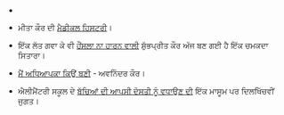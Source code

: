- []()

- ਮੀਤਾ ਕੌਰ ਦੀ [ਮੈਡੀਕਲ ਹਿਸਟਰੀ](http://sikhlovestories.com/2014/05/27/a-medical-history-by-meeta-kaur/)।

- ਇੱਕ ਲੱਤ ਗਵਾ ਕੇ ਵੀ [ਹੌਂਸਲਾ ਨਾ ਹਾਰਨ ਵਾਲੀ](http://www.dailymail.co.uk/femail/article-2643816/Inspirational-one-legged-dancer-fractured-knee-motorbike-accident-ended-losing-limb-harrowing-hospital-blunders-star-India.html) ਸ਼ੁੱਭਪ੍ਰੀਤ ਕੌਰ ਅੱਜ ਬਣ ਗਈ ਹੈ ਇੱਕ ਚਮਕਦਾ ਸਿਤਾਰਾ।

- [ਮੈਂ ਅਧਿਆਪਕਾ ਕਿਉਂ ਬਣੀ](http://www.theguardian.com/teacher-network/teacher-blog/2014/jun/01/why-became-teacher-minority-ethnic-children-school) - ਅਵਨਿੰਦਰ ਕੌਰ।

- ਐਲੀਮੈਂਟਰੀ ਸਕੂਲ ਦੇ [ਬੱਚਿਆਂ ਦੀ ਆਪਸੀ ਦੋਸਤੀ ਨੂੰ ਵਧਾਉਣ ਦੀ](http://www.timesherald.com/social-affairs/20140603/audubon-elementary-school-fourth-grade-students-create-buddy-bench-to-promote-inclusion) ਇੱਕ ਮਾਸੂਮ ਪਰ ਦਿਲਖਿੱਚਵੀਂ ਜੁਗਤ।